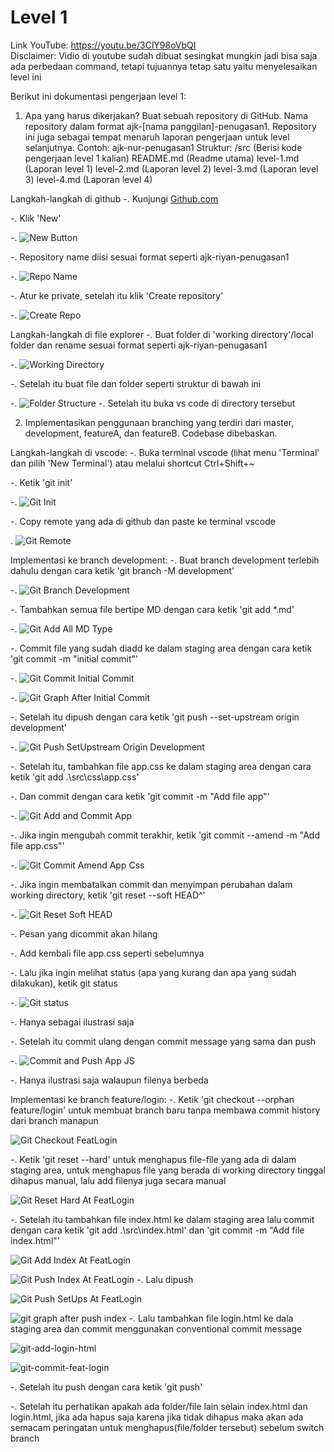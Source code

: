 # Level 1

Link YouTube: https://youtu.be/3ClY98oVbQI
<br>
Disclaimer: Vidio di youtube sudah dibuat sesingkat mungkin jadi bisa saja ada perbedaan command, tetapi tujuannya tetap satu yaitu menyelesaikan level ini
<br>

Berikut ini dokumentasi pengerjaan level 1:

1. Apa yang harus dikerjakan?
   Buat sebuah repository di GitHub. Nama repository dalam format ajk-[nama panggilan]-penugasan1. Repository ini juga sebagai tempat menaruh laporan pengerjaan untuk level selanjutnya.
   Contoh: ajk-nur-penugasan1
   Struktur:
   /src (Berisi kode pengerjaan level 1 kalian)
   README.md (Readme utama)
   level-1.md (Laporan level 1)
   level-2.md (Laporan level 2)
   level-3.md (Laporan level 3)
   level-4.md (Laporan level 4)

Langkah-langkah di github
-. Kunjungi <a href='github.com'>Github.com<a/>

-. Klik 'New'

-. ![New Button](https://github.com/Rycs123/ajk-riyan-penugasan1/blob/development/src/img/general/new.png)

-. Repository name diisi sesuai format seperti ajk-riyan-penugasan1

-. ![Repo Name](https://github.com/Rycs123/ajk-riyan-penugasan1/blob/development/src/img/general/repo-name.png)

-. Atur ke private, setelah itu klik 'Create repository'

-. ![Create Repo](https://github.com/Rycs123/ajk-riyan-penugasan1/blob/development/src/img/general/create-repo.png)

Langkah-langkah di file explorer
-. Buat folder di 'working directory'/local folder dan rename sesuai format seperti ajk-riyan-penugasan1

-. ![Working Directory](https://github.com/Rycs123/ajk-riyan-penugasan1/blob/development/src/img/general/working-dir.png)

-. Setelah itu buat file dan folder seperti struktur di bawah ini

-. ![Folder Structure](https://github.com/Rycs123/ajk-riyan-penugasan1/blob/development/src/img/general/folder-structure.png)
-. Setelah itu buka vs code di directory tersebut

2. Implementasikan penggunaan branching yang terdiri dari master, development, featureA, dan featureB. Codebase dibebaskan.

Langkah-langkah di vscode:
-. Buka terminal vscode (lihat menu 'Terminal' dan pilih 'New Terminal') atau melalui shortcut Ctrl+Shift+~

-. Ketik 'git init'

-. ![Git Init](https://github.com/Rycs123/ajk-riyan-penugasan1/blob/development/src/img/development/git-init.png)

-. Copy remote yang ada di github dan paste ke terminal vscode

. ![Git Remote](https://github.com/Rycs123/ajk-riyan-penugasan1/blob/development/src/img/development/git-remote-terminal.png)

Implementasi ke branch development:
-. Buat branch development terlebih dahulu dengan cara ketik 'git branch -M development'

-. ![Git Branch Development](https://github.com/Rycs123/ajk-riyan-penugasan1/blob/development/src/img/development/git-branch-development.png)

-. Tambahkan semua file bertipe MD dengan cara ketik 'git add \*.md'

-. ![Git Add All MD Type](https://github.com/Rycs123/ajk-riyan-penugasan1/blob/development/src/img/development/git-add-all-md-ext.png)

-. Commit file yang sudah diadd ke dalam staging area dengan cara ketik 'git commit -m "initial commit"'

-. ![Git Commit Initial Commit](https://github.com/Rycs123/ajk-riyan-penugasan1/blob/development/src/img/development/git-commit-inital-commit.png)

-. ![Git Graph After Initial Commit](https://github.com/Rycs123/ajk-riyan-penugasan1/blob/development/src/img/development/git-graph-after-initial-commit.png)

-. Setelah itu dipush dengan cara ketik 'git push --set-upstream origin development'

-. ![Git Push SetUpstream Origin Development](https://github.com/Rycs123/ajk-riyan-penugasan1/blob/development/src/img/development/git-push--set-upstream-origin-development.png)

-. Setelah itu, tambahkan file app.css ke dalam staging area dengan cara ketik 'git add .\src\css\app.css'

-. Dan commit dengan cara ketik 'git commit -m "Add file app"'

-. ![Git Add and Commit App](https://github.com/Rycs123/ajk-riyan-penugasan1/blob/development/src/img/development/git-add-and-commit-app-css.png)

-. Jika ingin mengubah commit terakhir, ketik 'git commit --amend -m "Add file app.css"'

-. ![Git Commit Amend App Css](https://github.com/Rycs123/ajk-riyan-penugasan1/blob/development/src/img/development/git-add-and-commit-app-css.png)

-. Jika ingin membatalkan commit dan menyimpan perubahan dalam working directory, ketik 'git reset --soft HEAD^'

-. ![Git Reset Soft HEAD](https://github.com/Rycs123/ajk-riyan-penugasan1/blob/development/src/img/development/git-reset-commit-app-css.png)

-. Pesan yang dicommit akan hilang

-. Add kembali file app.css seperti sebelumnya

-. Lalu jika ingin melihat status (apa yang kurang dan apa yang sudah dilakukan), ketik git status

-. ![Git status](https://github.com/Rycs123/ajk-riyan-penugasan1/blob/development/src/img/development/git-add-status-app-js.png)

-. Hanya sebagai ilustrasi saja

-. Setelah itu commit ulang dengan commit message yang sama dan push

-. ![Commit and Push App JS](https://github.com/Rycs123/ajk-riyan-penugasan1/blob/development/src/img/development/git-commit-push-add-file-app-js.png)

-. Hanya ilustrasi saja walaupun filenya berbeda

Implementasi ke branch feature/login:
-. Ketik 'git checkout --orphan feature/login' untuk membuat branch baru tanpa membawa commit history dari branch manapun

![Git Checkout FeatLogin](https://github.com/Rycs123/ajk-riyan-penugasan1/blob/development/src/img/featureLogin/git-checkout--orphan-feature-login.png)

-. Ketik 'git reset --hard' untuk menghapus file-file yang ada di dalam staging area, untuk menghapus file yang berada di working directory tinggal dihapus manual, lalu add filenya juga secara manual

![Git Reset Hard At FeatLogin](https://github.com/Rycs123/ajk-riyan-penugasan1/blob/development/src/img/featureLogin/git-reset--hard.png)

-. Setelah itu tambahkan file index.html ke dalam staging area lalu commit dengan cara ketik 'git add .\src\index.html' dan 'git commit -m "Add file index.html"'

![Git Add Index At FeatLogin](https://github.com/Rycs123/ajk-riyan-penugasan1/blob/development/src/img/featureLogin/git-add-index-html.png)

![Git Push Index At FeatLogin](https://github.com/Rycs123/ajk-riyan-penugasan1/blob/development/src/img/featureLogin/git-push-index-html.png)
-. Lalu dipush

![Git Push SetUps At FeatLogin](https://github.com/Rycs123/ajk-riyan-penugasan1/blob/development/src/img/featureLogin/git-push-set-ups-featLogin.png)

![git graph after push index](src/img/featureLogin/git-graph-after-push-index.png)
-. Lalu tambahkan file login.html ke dala staging area dan commit menggunakan conventional commit message

![git-add-login-html](src/img/featureLogin/git-add-login-html.png)

![git-commit-feat-login](src/img/featureLogin/git-commit-feat-login.png)

-. Setelah itu push dengan cara ketik 'git push'

-. Setelah itu perhatikan apakah ada folder/file lain selain index.html dan login.html, jika ada hapus saja karena jika tidak dihapus maka akan ada semacam peringatan untuk menghapus(file/folder tersebut) sebelum switch branch
